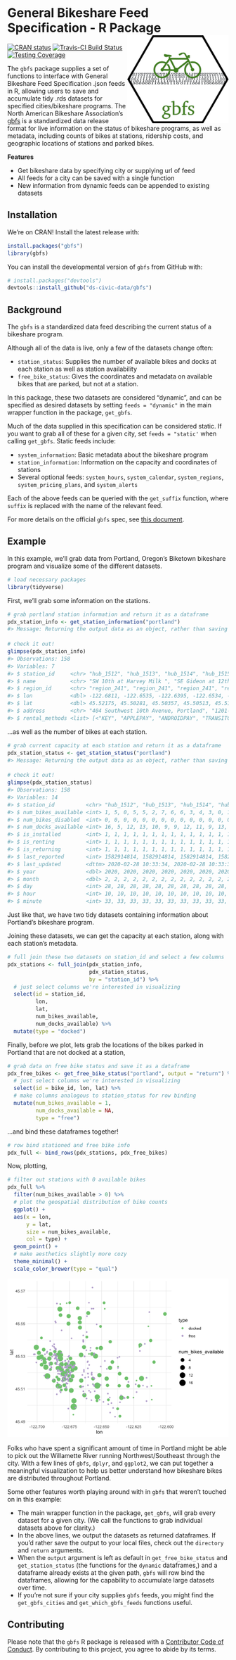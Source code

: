 
# General Bikeshare Feed Specification - R Package <a href='https://gbfs.netlify.com'><img src='figures/hex.png' align="right" height="200" /></a>

[![CRAN
status](https://www.r-pkg.org/badges/version/gbfs)](https://cran.r-project.org/package=gbfs)
[![Travis-CI Build
Status](https://travis-ci.org/simonpcouch/gbfs.svg?branch=master)](https://travis-ci.org/simonpcouch/gbfs)
[![Testing
Coverage](https://codecov.io/gh/simonpcouch/gbfs/branch/master/graph/badge.svg)](https://codecov.io/gh/simonpcouch/gbfs?branch=master)

The `gbfs` package supplies a set of functions to interface with General
Bikeshare Feed Specification .json feeds in R, allowing users to save
and accumulate tidy .rds datasets for specified cities/bikeshare
programs. The North American Bikeshare Association’s
[gbfs](https://github.com/NABSA/gbfs) is a standardized data release
format for live information on the status of bikeshare programs, as well
as metadata, including counts of bikes at stations, ridership costs, and
geographic locations of stations and parked bikes.

**Features**

  - Get bikeshare data by specifying city or supplying url of feed
  - All feeds for a city can be saved with a single function
  - New information from dynamic feeds can be appended to existing
    datasets

## Installation

We’re on CRAN\! Install the latest release with:

``` r
install.packages("gbfs")
library(gbfs)
```

You can install the developmental version of `gbfs` from GitHub with:

``` r
# install.packages("devtools")
devtools::install_github("ds-civic-data/gbfs")
```

## Background

The `gbfs` is a standardized data feed describing the current status of
a bikeshare program.

Although all of the data is live, only a few of the datasets change
often:

  - `station_status`: Supplies the number of available bikes and docks
    at each station as well as station availability
  - `free_bike_status`: Gives the coordinates and metadata on available
    bikes that are parked, but not at a station.

In this package, these two datasets are considered “dynamic”, and can be
specified as desired datasets by setting `feeds = "dynamic"` in the main
wrapper function in the package, `get_gbfs`.

Much of the data supplied in this specification can be considered
static. If you want to grab all of these for a given city, set `feeds =
"static'` when calling `get_gbfs`. Static feeds include:

  - `system_information`: Basic metadata about the bikeshare program
  - `station_information`: Information on the capacity and coordinates
    of stations
  - Several optional feeds: `system_hours`, `system_calendar`,
    `system_regions`, `system_pricing_plans`, and `system_alerts`

Each of the above feeds can be queried with the `get_suffix` function,
where `suffix` is replaced with the name of the relevant feed.

For more details on the official `gbfs` spec, see [this
document](https://github.com/NABSA/gbfs/blob/master/gbfs.md).

## Example

In this example, we’ll grab data from Portland, Oregon’s Biketown
bikeshare program and visualize some of the different datasets.

``` r
# load necessary packages
library(tidyverse)
```

First, we’ll grab some information on the stations.

``` r
# grab portland station information and return it as a dataframe
pdx_station_info <- get_station_information("portland")
#> Message: Returning the output data as an object, rather than saving it, since the `directory` argument was not specified. Setting `output = "return"` will silence this message.

# check it out!
glimpse(pdx_station_info)
#> Observations: 158
#> Variables: 7
#> $ station_id     <chr> "hub_1512", "hub_1513", "hub_1514", "hub_1515", "hub_1…
#> $ name           <chr> "SW 10th at Harvey Milk ", "SE Gideon at 12th Ave MAX …
#> $ region_id      <chr> "region_241", "region_241", "region_241", "region_241"…
#> $ lon            <dbl> -122.6811, -122.6535, -122.6395, -122.6534, -122.6663,…
#> $ lat            <dbl> 45.52175, 45.50281, 45.50357, 45.50513, 45.51148, 45.5…
#> $ address        <chr> "404 Southwest 10th Avenue, Portland", "1201-1241 Sout…
#> $ rental_methods <list> [<"KEY", "APPLEPAY", "ANDROIDPAY", "TRANSITCARD", "AC…
```

…as well as the number of bikes at each station.

``` r
# grab current capacity at each station and return it as a dataframe
pdx_station_status <- get_station_status("portland")
#> Message: Returning the output data as an object, rather than saving it, since the `directory` argument was not specified. Setting `output = "return"` will silence this message.

# check it out!
glimpse(pdx_station_status)
#> Observations: 158
#> Variables: 14
#> $ station_id          <chr> "hub_1512", "hub_1513", "hub_1514", "hub_1515", "…
#> $ num_bikes_available <int> 1, 5, 0, 5, 5, 2, 7, 6, 6, 3, 4, 3, 0, 14, 0, 0, …
#> $ num_bikes_disabled  <int> 0, 0, 0, 0, 0, 0, 0, 0, 0, 0, 0, 0, 0, 0, 0, 0, 0…
#> $ num_docks_available <int> 16, 5, 12, 13, 10, 9, 9, 12, 11, 9, 13, 9, 8, 0, …
#> $ is_installed        <int> 1, 1, 1, 1, 1, 1, 1, 1, 1, 1, 1, 1, 1, 1, 1, 1, 1…
#> $ is_renting          <int> 1, 1, 1, 1, 1, 1, 1, 1, 1, 1, 1, 1, 1, 1, 1, 1, 1…
#> $ is_returning        <int> 1, 1, 1, 1, 1, 1, 1, 1, 1, 1, 1, 1, 1, 1, 1, 1, 1…
#> $ last_reported       <int> 1582914814, 1582914814, 1582914814, 1582914814, 1…
#> $ last_updated        <dttm> 2020-02-28 10:33:34, 2020-02-28 10:33:34, 2020-0…
#> $ year                <dbl> 2020, 2020, 2020, 2020, 2020, 2020, 2020, 2020, 2…
#> $ month               <dbl> 2, 2, 2, 2, 2, 2, 2, 2, 2, 2, 2, 2, 2, 2, 2, 2, 2…
#> $ day                 <int> 28, 28, 28, 28, 28, 28, 28, 28, 28, 28, 28, 28, 2…
#> $ hour                <int> 10, 10, 10, 10, 10, 10, 10, 10, 10, 10, 10, 10, 1…
#> $ minute              <int> 33, 33, 33, 33, 33, 33, 33, 33, 33, 33, 33, 33, 3…
```

Just like that, we have two tidy datasets containing information about
Portland’s bikeshare program.

Joining these datasets, we can get the capacity at each station, along
with each station’s metadata.

``` r
# full join these two datasets on station_id and select a few columns
pdx_stations <- full_join(pdx_station_info, 
                          pdx_station_status, 
                          by = "station_id") %>%
  # just select columns we're interested in visualizing
  select(id = station_id, 
         lon, 
         lat, 
         num_bikes_available, 
         num_docks_available) %>%
  mutate(type = "docked")
```

Finally, before we plot, lets grab the locations of the bikes parked in
Portland that are not docked at a station,

``` r
# grab data on free bike status and save it as a dataframe
pdx_free_bikes <- get_free_bike_status("portland", output = "return") %>%
  # just select columns we're interested in visualizing
  select(id = bike_id, lon, lat) %>%
  # make columns analogous to station_status for row binding
  mutate(num_bikes_available = 1,
         num_docks_available = NA,
         type = "free")
```

…and bind these dataframes together\!

``` r
# row bind stationed and free bike info
pdx_full <- bind_rows(pdx_stations, pdx_free_bikes)
```

Now, plotting,

``` r
# filter out stations with 0 available bikes
pdx_full %>%
  filter(num_bikes_available > 0) %>%
  # plot the geospatial distribution of bike counts
  ggplot() + 
  aes(x = lon, 
      y = lat, 
      size = num_bikes_available, 
      col = type) +
  geom_point() +
  # make aesthetics slightly more cozy
  theme_minimal() +
  scale_color_brewer(type = "qual")
```

![](figures/plot-1.png)<!-- -->

Folks who have spent a significant amount of time in Portland might be
able to pick out the Willamette River running Northwest/Southeast
through the city. With a few lines of `gbfs`, `dplyr`, and `ggplot2`, we
can put together a meaningful visualization to help us better understand
how bikeshare bikes are distributed throughout Portland.

Some other features worth playing around with in `gbfs` that weren’t
touched on in this example:

  - The main wrapper function in the package, `get_gbfs`, will grab
    every dataset for a given city. (We call the functions to grab
    individual datasets above for clarity.)
  - In the above lines, we output the datasets as returned dataframes.
    If you’d rather save the output to your local files, check out the
    `directory` and `return` arguments.
  - When the `output` argument is left as default in
    `get_free_bike_status` and `get_station_status` (the functions for
    the `dynamic` dataframes,) and a dataframe already exists at the
    given path, `gbfs` will row bind the dataframes, allowing for the
    capability to accumulate large datasets over time.
  - If you’re not sure if your city supplies `gbfs` feeds, you might
    find the `get_gbfs_cities` and `get_which_gbfs_feeds` functions
    useful.

## Contributing

Please note that the `gbfs` R package is released with a [Contributor
Code of Conduct](CONTRIBUTING.md). By contributing to this project, you
agree to abide by its terms.
